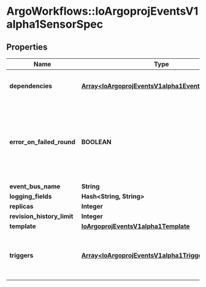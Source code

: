 # ArgoWorkflows::IoArgoprojEventsV1alpha1SensorSpec

## Properties
Name | Type | Description | Notes
------------ | ------------- | ------------- | -------------
**dependencies** | [**Array&lt;IoArgoprojEventsV1alpha1EventDependency&gt;**](IoArgoprojEventsV1alpha1EventDependency.md) | Dependencies is a list of the events that this sensor is dependent on. | [optional] 
**error_on_failed_round** | **BOOLEAN** | ErrorOnFailedRound if set to true, marks sensor state as &#x60;error&#x60; if the previous trigger round fails. Once sensor state is set to &#x60;error&#x60;, no further triggers will be processed. | [optional] 
**event_bus_name** | **String** |  | [optional] 
**logging_fields** | **Hash&lt;String, String&gt;** |  | [optional] 
**replicas** | **Integer** |  | [optional] 
**revision_history_limit** | **Integer** |  | [optional] 
**template** | [**IoArgoprojEventsV1alpha1Template**](IoArgoprojEventsV1alpha1Template.md) |  | [optional] 
**triggers** | [**Array&lt;IoArgoprojEventsV1alpha1Trigger&gt;**](IoArgoprojEventsV1alpha1Trigger.md) | Triggers is a list of the things that this sensor evokes. These are the outputs from this sensor. | [optional] 


